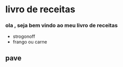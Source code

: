 # livro de receitas

### ola , seja bem vindo ao meu livro de receitas

- strogonoff
- frango ou carne

## pave





